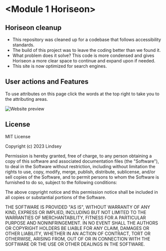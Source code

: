 # <Module 1 Horiseon>

## Horiseon cleanup

- This repository was cleaned up for a codebase that follows accessibility standards.
- The build of this project was to leave the coding better than we found it.
- What problem does it solve? This code is more condensed and gives Horiseon a more clear space to continue and expand upon if needed.
- This site is now optimized for search engines.

## User actions and Features
To use attributes on this page click the words at the top right to take you to the attributing areas.

![Website preview](./assets/images/Screenshot.PNG)

## License

MIT License

Copyright (c) 2023 Lindsey

Permission is hereby granted, free of charge, to any person obtaining a copy
of this software and associated documentation files (the "Software"), to deal
in the Software without restriction, including without limitation the rights
to use, copy, modify, merge, publish, distribute, sublicense, and/or sell
copies of the Software, and to permit persons to whom the Software is
furnished to do so, subject to the following conditions:

The above copyright notice and this permission notice shall be included in all
copies or substantial portions of the Software.

THE SOFTWARE IS PROVIDED "AS IS", WITHOUT WARRANTY OF ANY KIND, EXPRESS OR
IMPLIED, INCLUDING BUT NOT LIMITED TO THE WARRANTIES OF MERCHANTABILITY,
FITNESS FOR A PARTICULAR PURPOSE AND NONINFRINGEMENT. IN NO EVENT SHALL THE
AUTHORS OR COPYRIGHT HOLDERS BE LIABLE FOR ANY CLAIM, DAMAGES OR OTHER
LIABILITY, WHETHER IN AN ACTION OF CONTRACT, TORT OR OTHERWISE, ARISING FROM,
OUT OF OR IN CONNECTION WITH THE SOFTWARE OR THE USE OR OTHER DEALINGS IN THE
SOFTWARE.
